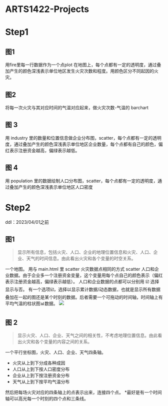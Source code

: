 # ARTS1422-Projects


# Step1

## 图1

用fire里每一行数据作为一个点plot 在地图上，每个点都有一定的透明度，通过叠加产生的颜色深浅表示单位地区发生火灾次数和程度。用颜色区分不同起因的火灾。

## 图2

将每一次火灾与其对应时间的气温对应起来，做火灾次数-气温的 barchart

## 图 3

用 industry 里的数量和位置信息做企业分布图，scatter，每个点都有一定的透明度，通过叠加产生的颜色深浅表示单位地区企业数量，每个点都有自己的颜色，偏红表示注册资金越高，偏绿表示越低。

## 图 4

用 population 里的数据绘制人口分布图，scatter，每个点都有一定的透明度，通过叠加产生的颜色深浅表示单位地区人口密度

# Step2
ddl：2023/04/01之前

## 图1
> 显示所有信息，包括火灾、人口、企业的地理位置信息和火灾、人口、企业、天气的时间信息。由此看出火灾和各个变量的时空关系。

一个地图。
用与 main.html 里 scatter 火灾数据点相同的方式 scatter 人口和企业数据。由于企业多一个注册资金变量，这个变量用每个点自己的颜色表示（偏红表示注册资金越高，偏绿表示越低）。
人口和企业数据的点都可以分别用 ☑️ 选择显示与否。
有一个选项☑️，选择以显示累计数据/动态数据，也就是显示所有数据叠加在一起的图还是某个时刻的数据。后者需要一个可拖动的时间轴，时间轴上有平均气温的柱状图📊数据。
![](https://p.ipic.vip/21zq43.jpg)

## 图 2
> 显示火灾、人口、企业、天气之间的相关性，不考虑地理位置信息。由此看出火灾和各个变量的内容之间的关系。

一个平行坐标图，火灾、人口、企业、天气四条轴。
- 火灾从上到下分成各种成因
- 人口从上到下按人口密度分布
- 企业从上到下按注册资金分布
- 天气从上到下按平均气温分布

然后把每场火灾对应的四条轴上的点表示出来，连接四个点。
*最好是有一个时间轴可以高光每一个时刻的四个点和三条线。
